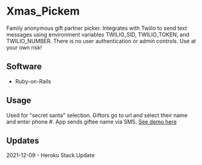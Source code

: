 
# Xmas_Pickem
Family anonymous gift partner picker. Integrates with Twilio to send text messages using environment variables TWILIO_SID, TWILIO_TOKEN, and TWILIO_NUMBER. There is no user authentication or admin controls. Use at your own risk!
## Software
* Ruby-on-Rails
## Usage
Used for "secret santa" selection. Giftors go to url and select their name and enter phone #. App sends giftee name via SMS. [See demo here](https://fathomless-earth-31410.herokuapp.com/)
## Updates
2021-12-09 - Heroku Stack Update
